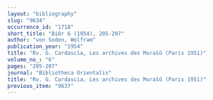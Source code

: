 ```yaml
---
layout: "bibliography"
slug: "9634"
occurrence_id: "1718"
short_title: "BiOr 6 (1954), 205-207"
author: "von Soden, Wolfram"
publication_year: "1954"
title: "Rv. G. Cardascia, Les archives des Murašû (Paris 1951)"
volume_no_: "6"
pages: "205-207"
journal: "Bibliotheca Orientalis"
title: "Rv. G. Cardascia, Les archives des Murašû (Paris 1951)"
previous_item: "9637"
---
```

